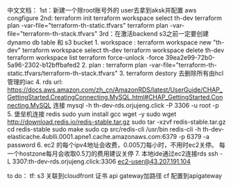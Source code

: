 中文文档：
    1st：新建一个除root账号外的 user去拿到aksk并配置 aws congfigure
    2nd: terraform init 
         terraform workspace select th-dev
         terraform plan -var-file="terraform-th-static.tfvars"
         terraform plan -var-file="terraform-th-stack.tfvars"
    3rd：在激活backend s3之前一定要创建dynamo db table 和 s3 bucket
    1. workspace : terraform workspace new "th-dev"
                   terraform workspace select th-dev
                   terraform workspace delete th-dev
                   terraform workspace list
                   terraform force-unlock -force 39ea2e99-72b0-5a96-2302-b12bffbafed2
    2. plan : terraform plan -var-file="terraform-th-static.tfvars/terraform-th-stack.tfvars"
    3. terraform destory 去删除所有由hcl管理的iac
    4. rds url: https://docs.aws.amazon.com/zh_cn/AmazonRDS/latest/UserGuide/CHAP_GettingStarted.CreatingConnecting.MySQL.html#CHAP_GettingStarted.Connecting.MySQL
    连接 mysql -h th-dev-rds.orjujeng.click -P 3306 -u root -p
    5. 堡垒机连接 redis
                     sudo yum install gcc wget -y
                     sudo wget http://download.redis.io/redis-stable.tar.gz
                     sudo tar -xzvf redis-stable.tar.gz
                     cd redis-stable
                     sudo make
                     sudo cp src/redis-cli /usr/bin
                     redis-cli -h th-dev-elasticache.4ublli.0001.apne1.cache.amazonaws.com:6379 -p 6379 -a password
     6. ec2 的每个ipv4地址会收费，0.005刀每小时，不用时ec2关停。 每一个hostzone每月会收取0.5刀的费用建议关停
     7. 本地ide通过ec2连接rds
          ssh -L 3307:th-dev-rds.orjujeng.click:3306 ec2-user@43.207.191.104

 to do：
   tf: s3 关联到cloudfront
       证书 
       api gateway加路径
       cf 配置到apigateway